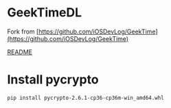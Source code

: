 # GeekTimeDL

Fork from [https://github.com/iOSDevLog/GeekTime](https://github.com/iOSDevLog/GeekTime)

[README](docs/README.md)

# Install pycrypto

```shell
pip install pycrypto-2.6.1-cp36-cp36m-win_amd64.whl
```
